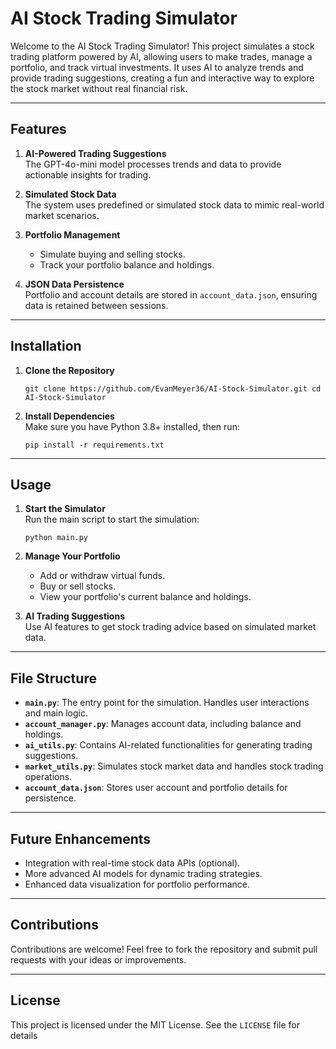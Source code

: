 
# AI Stock Trading Simulator

Welcome to the AI Stock Trading Simulator! This project simulates a stock trading platform powered by AI, allowing users to make trades, manage a portfolio, and track virtual investments. It uses AI to analyze trends and provide trading suggestions, creating a fun and interactive way to explore the stock market without real financial risk.

----------

## Features

1.  **AI-Powered Trading Suggestions**  
    The GPT-4o-mini model processes trends and data to provide actionable insights for trading.
    
2.  **Simulated Stock Data**  
    The system uses predefined or simulated stock data to mimic real-world market scenarios.
    
3.  **Portfolio Management**
    
    -   Simulate buying and selling stocks.
    -   Track your portfolio balance and holdings.
4.  **JSON Data Persistence**  
    Portfolio and account details are stored in  `account_data.json`, ensuring data is retained between sessions.
    

----------

## Installation

1.  **Clone the Repository**
    

    
    `git clone https://github.com/EvanMeyer36/AI-Stock-Simulator.git
    cd AI-Stock-Simulator ` 
    
2.  **Install Dependencies**  
    Make sure you have Python 3.8+ installed, then run:

    `pip install -r requirements.txt` 
    

----------

## Usage

1.  **Start the Simulator**  
    Run the main script to start the simulation:
    
    `python main.py` 
    
2.  **Manage Your Portfolio**
    
    -   Add or withdraw virtual funds.
    -   Buy or sell stocks.
    -   View your portfolio's current balance and holdings.
3.  **AI Trading Suggestions**  
    Use AI features to get stock trading advice based on simulated market data.
    

----------

## File Structure

-   **`main.py`**: The entry point for the simulation. Handles user interactions and main logic.
-   **`account_manager.py`**: Manages account data, including balance and holdings.
-   **`ai_utils.py`**: Contains AI-related functionalities for generating trading suggestions.
-   **`market_utils.py`**: Simulates stock market data and handles stock trading operations.
-   **`account_data.json`**: Stores user account and portfolio details for persistence.

----------

## Future Enhancements

-   Integration with real-time stock data APIs (optional).
-   More advanced AI models for dynamic trading strategies.
-   Enhanced data visualization for portfolio performance.

----------

## Contributions

Contributions are welcome! Feel free to fork the repository and submit pull requests with your ideas or improvements.

----------

## License

This project is licensed under the MIT License. See the  `LICENSE`  file for details
